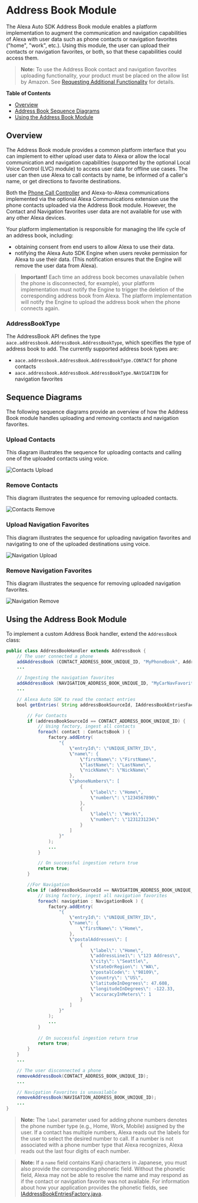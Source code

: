# Address Book Module


The Alexa Auto SDK Address Book module enables a platform implementation to augment the communication and navigation capabilities of Alexa with user data such as phone contacts or navigation favorites ("home", "work", etc.). Using this module, the user can upload their contacts or navigation favorites, or both, so that these capabilities could access them.

> **Note:** To use the Address Book contact and navigation favorites uploading functionality, your product must be placed on the allow list by Amazon. See [Requesting Additional Functionality](../../../../NEED_HELP.md#requesting-additional-functionality) for details.

**Table of Contents**

* [Overview](#overview)
* [Address Book Sequence Diagrams](#sequence-diagrams)
* [Using the Address Book Module](#using-the-address-book-module)

## Overview<a id="overview"></a>

The Address Book module provides a common platform interface that you can implement to either upload user data to Alexa or allow the local communication and navigation capabilities (supported by the optional Local Voice Control (LVC) module) to access user data for offline use cases. The user can then use Alexa to call contacts by name, be informed of a caller's name, or get directions to favorite destinations.

Both the [Phone Call Controller](../phonecontrol/README.md) and Alexa-to-Alexa communications implemented via the optional Alexa Communications extension use the phone contacts uploaded via the Address Book module. However, the Contact and Navigation favorites user data are not available for use with any other Alexa devices.

Your platform implementation is responsible for managing the life cycle of an address book, including:

* obtaining consent from end users to allow Alexa to use their data.
* notifying the Alexa Auto SDK Engine when users revoke permission for Alexa to use their data. (This notification ensures that the Engine will remove the user data from Alexa).

> **Important!** Each time an address book becomes unavailable (when the phone is disconnected, for example), your platform implementation must notify the Engine to trigger the deletion of the corresponding address book from Alexa. The platform implementation will notify the Engine to upload the address book when the phone connects again.

### AddressBookType
The AddressBook API defines the type `aace.addressbook.AddressBook.AddressBookType`, which specifies the type of address book to add. The currently supported address book types are:

* `aace.addressbook.AddressBook.AddressBookType.CONTACT` for phone contacts
* `aace.addressbook.AddressBook.AddressBookType.NAVIGATION` for navigation favorites

## Sequence Diagrams<a id = "sequence-diagrams"></a>

The following sequence diagrams provide an overview of how the Address Book module handles uploading and removing contacts and navigation favorites.

### Upload Contacts

This diagram illustrates the sequence for uploading contacts and calling one of the uploaded contacts using voice.

![Contacts Upload](./assets/upload_contacts.png)

### Remove Contacts

This diagram illustrates the sequence for removing uploaded contacts.

![Contacts Remove](./assets/remove_contacts.png)

### Upload Navigation Favorites

This diagram illustrates the sequence for uploading navigation favorites and navigating to one of the uploaded destinations using voice.

![Navigation Upload](./assets/upload_navigation_fav.png)

### Remove Navigation Favorites

This diagram illustrates the sequence for removing uploaded navigation favorites.

![Navigation Remove](./assets/remove_navigation_fav.png)


## Using the Address Book Module<a id="using-the-address-book-module"></a>

To implement a custom Address Book handler, extend the `AddressBook` class:

```java
public class AddressBookHandler extends AddressBook {
    // The user connected a phone
    addAddressBook (CONTACT_ADDRESS_BOOK_UNIQUE_ID, "MyPhoneBook", AddressBookType.CONTACT);
    ...

    // Ingesting the navigation favorites
    addAddressBook (NAVIGATION_ADDRESS_BOOK_UNIQUE_ID, "MyCarNavFavorites", AddressBookType.NAVIGATION);
    ...

    // Alexa Auto SDK to read the contact entries
    bool getEntries( String addressBookSourceId, IAddressBookEntriesFactory factory ) {

        // For Contacts
        if (addressBookSourceId == CONTACT_ADDRESS_BOOK_UNIQUE_ID) {
            // Using factory, ingest all contacts
            foreach( contact : ContactsBook ) {
                factory.addEntry( 
                    "{
                        \"entryId\": \"UNIQUE_ENTRY_ID\",
                        \"name\": {
                            \"firstName\": \"FirstName\",
                            \"lastName\": \"LastName\",
                            \"nickName\": \"NickName\"        
                        },
                        \"phoneNumbers\": [
                            {
                                \"label\": \"Home\",
                                \"number\": \"1234567890\"
                            },
                            {
                                \"label\": \"Work\",
                                \"number\": \"1231231234\"
                            }
                        ]
                    }"
                );
                ...
            }

            // On successful ingestion return true
            return true;
        }

        //For Navigation
        else if (addressBookSourceId == NAVIGATION_ADDRESS_BOOK_UNIQUE_ID ) {
            // Using factory, ingest all navigation favorites
            foreach( navigation : NavigationBook ) {
                factory.addEntry( 
                    "{
                        \"entryId\": \"UNIQUE_ENTRY_ID\",
                        \"name\": {
                            \"firstName\": \"Home\",        
                        },
                        \"postalAddresses\": [
                            {
                                \"label\": \"Home\",
                                \"addressLine1\": \"123 Address\",
                                \"city\": \"Seattle\",
                                \"stateOrRegion\": \"WA\",          
                                \"postalCode\": \"98109\",
                                \"country\": \"US\",
                                \"latitudeInDegrees\": 47.608,
                                \"longitudeInDegrees\": -122.33,
                                \"accuracyInMeters\": 1
                            }
                        ]
                    }"
                );
                ...
            }
    
            // On successful ingestion return true
            return true;
        }
    }
    ...

    // The user disconnected a phone
    removeAddressBook(CONTACT_ADDRESS_BOOK_UNIQUE_ID);
    ...

    // Navigation Favorites is unavailable
    removeAddressBook(NAVIGATION_ADDRESS_BOOK_UNIQUE_ID);
    ...
}
```

>**Note:** The `label` parameter used for adding phone numbers denotes the phone number type (e.g., Home, Work, Mobile) assigned by the user. If a contact has multiple numbers, Alexa reads out the labels for the user to select the desired number to call. If a number is not associated with a phone number type that Alexa recognizes, Alexa reads out the last four digits of each number.

>**Note:** If a `name` field contains Kanji characters in Japanese, you must also provide the corresponding phonetic field. Without the phonetic field, Alexa may not be able to resolve the name and may respond as if the contact or navigation favorite was not available. For information about how your application provides the phonetic fields, see [IAddressBookEntriesFactory.java](./src/main/java/com/amazon/aace/addressbook/IAddressBookEntriesFactory.java).
